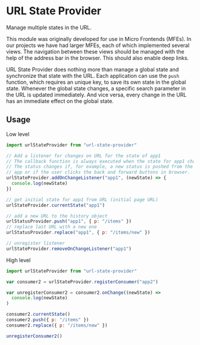 # URL State Provider

Manage multiple states in the URL.

This module was originally developed for use in Micro Frontends (MFEs). In our projects we have had larger MFEs, each of which implemented several views. The navigation between these views should be managed with the help of the address bar in the browser. This should also enable deep links.

URL State Provider does nothing more than manage a global state and synchronize that state with the URL. Each application can use the `push` function, which requires an unique key, to save its own state in the global state. Whenever the global state changes, a specific search parameter in the URL is updated immediately. And vice versa, every change in the URL has an immediate effect on the global state.

## Usage

Low level

```js
import urlStateProvider from "url-state-provider"

// Add a listener for changes on URL for the state of app1
// The callback function is always executed when the state for app1 changes.
// The status changes if, for example, a new status is pushed from the
// app or if the user clicks the back and forward buttons in browser.
urlStateProvider.addOnChangeListener("app1", (newState) => {
  console.log(newState)
})

// get initial state for app1 from URL (initial page URL)
urlStateProvider.currentState("app1")

// add a new URL to the history object
urlStatusProvider.push("app1", { p: "/items" })
// replace last URL with a new one
urlStatusProvider.replace("app1", { p: "/items/new" })

// unregister listener
urlStateProvider.removeOnChangeListener("app1")
```

High level

```js
import urlStateProvider from "url-state-provider"

var consumer2 = urlStateProvider.registerConsumer("app2")

var unregisterConsumer2 = consumer2.onChange((newState) =>
  console.log(newState)
)

consumer2.currentState()
consumer2.push({ p: "/items" })
consumer2.replace({ p: "/items/new" })

unregisterConsumer2()
```

